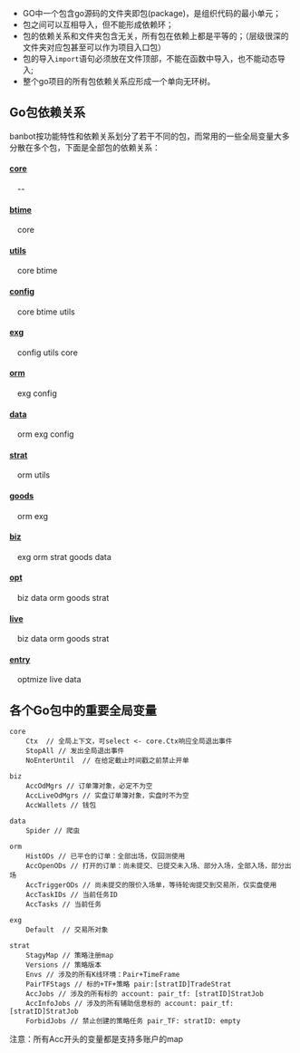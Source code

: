 * GO中一个包含go源码的文件夹即包(package)，是组织代码的最小单元；
* 包之间可以互相导入，但不能形成依赖环；
* 包的依赖关系和文件夹包含无关，所有包在依赖上都是平等的；（层级很深的文件夹对应包甚至可以作为项目入口包）
* 包的导入`import`语句必须放在文件顶部，不能在函数中导入，也不能动态导入;
* 整个go项目的所有包依赖关系应形成一个单向无环树。

## Go包依赖关系
banbot按功能特性和依赖关系划分了若干不同的包，而常用的一些全局变量大多分散在多个包，下面是全部包的依赖关系：
#### [core](core.md)
&emsp;--
#### [btime](btime.md)
&emsp;core
#### [utils](utils.md)
&emsp;core btime
#### [config](config.md)
&emsp;core btime utils
#### [exg](exg.md)
&emsp;config utils core
#### [orm](orm.md)
&emsp;exg config  
#### [data](data.md)
&emsp;orm exg config 
#### [strat](strat.md)
&emsp;orm utils
#### [goods](goods.md)
&emsp;orm exg 
#### [biz](biz.md)
&emsp;exg orm strat goods data
#### [opt](opt.md)
&emsp;biz data orm goods strat
#### [live](live.md)
&emsp;biz data orm goods strat
#### [entry](entry.md)
&emsp;optmize live data 


## 各个Go包中的重要全局变量
```text
core
    Ctx  // 全局上下文，可select <- core.Ctx响应全局退出事件
    StopAll // 发出全局退出事件
    NoEnterUntil  // 在给定截止时间戳之前禁止开单
    
biz
    AccOdMgrs // 订单簿对象，必定不为空
    AccLiveOdMgrs // 实盘订单簿对象，实盘时不为空
    AccWallets // 钱包
    
data
    Spider // 爬虫

orm
    HistODs // 已平仓的订单：全部出场，仅回测使用
    AccOpenODs // 打开的订单：尚未提交、已提交未入场、部分入场，全部入场，部分出场
    AccTriggerODs // 尚未提交的限价入场单，等待轮询提交到交易所，仅实盘使用
    AccTaskIDs // 当前任务ID
    AccTasks // 当前任务

exg
    Default  // 交易所对象

strat
    StagyMap // 策略注册map
    Versions // 策略版本
    Envs // 涉及的所有K线环境：Pair+TimeFrame
    PairTFStags // 标的+TF+策略 pair:[stratID]TradeStrat
    AccJobs // 涉及的所有标的 account: pair_tf: [stratID]StratJob
    AccInfoJobs // 涉及的所有辅助信息标的 account: pair_tf: [stratID]StratJob
    ForbidJobs // 禁止创建的策略任务 pair_TF: stratID: empty
```
注意：所有Acc开头的变量都是支持多账户的map
